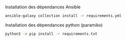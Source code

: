 
Installation des dépendances Ansible
```bash
ansible-galaxy collection install -r requirements.yml
```

Installation des dépendances python (paramiko)
```bash
python3 -m pip install -r requirements.txt
```
